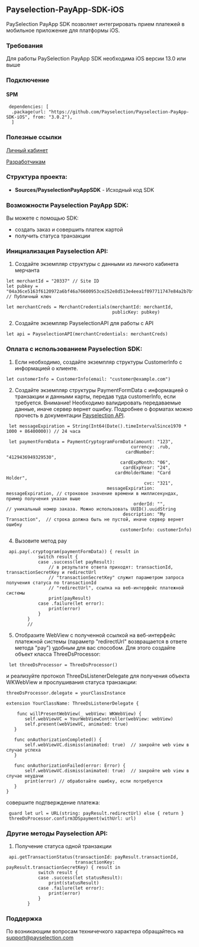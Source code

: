 ## Payselection-PayApp-SDK-iOS

PaySelection PayApp SDK позволяет интегрировать прием платежей в мобильное приложение для платформы iOS.

### Требования
Для работы PaySelection PayApp SDK необходима iOS версии 13.0 или выше

### Подключение
#### SPM

```
 dependencies: [
  .package(url: "https://github.com/Payselection/Payselection-PayApp-SDK-iOS", from: "3.0.2"),
  ]
```

### Полезные ссылки

[Личный кабинет](https://merchant.payselection.com/login/)

[Разработчикам](https://api.payselection.com/#section/Request-signature)

### Структура проекта:

* **Sources/PayselectionPayAppSDK** - Исходный код SDK


### Возможности Payselection PayApp SDK:

Вы можете с помощью SDK:

* создать заказ и совершить платеж картой
* получить статуса транзакции 

### Инициализация Payselection API:

1.	Создайте экземпляр структуры с данными из личного кабинета мерчанта

```
let merchantId = "20337" // Site ID
let pubkey = "04a36ce5163f6120972a6bf46a76600953ce252e8d513e4eea1f097711747e84a2b7bf967a72cf064fedc171f5effda2b899e8c143f45303c9ee68f7f562951c88" // Публичный ключ

let merchantCreds = MerchantCredentials(merchantId: merchantId, 
                                        publicKey: pubkey)
```

2.	Создайте экземпляр PayselectionAPI для работы с API

```
let api = PayselectionAPI(merchantCredentials: merchantCreds)
```

### Оплата с использованием Payselection SDK:

1. Если необходимо, создайте экземпляр структуры CustomerInfo с информацией о клиенте.

```
let customerInfo = CustomerInfo(email: "customer@example.com")
```


2. Создайте экземпляр структуры PaymentFormData с информацией о транзакции и данными карты, передав туда customerInfo, если требуется. Внимание! Необходимо валидировать передаваемые данные, иначе сервер вернет ошибку. Подробнее о форматах можно прочесть в документации  [Payselection API](https://api.payselection.com/#section/Request-signature).

```
 let messageExpiration = String(Int64(Date().timeIntervalSince1970 * 1000 + 86400000)) // 24 часа 
 
 let paymentFormData = PaymentCryptogramFormData(amount: "123",
                                               currency: .rub,
                                             cardNumber: "4129436949329530",
                                           cardExpMonth: "06",
                                            cardExpYear: "24",
                                         cardHolderName: "Card Holder",
                                                    cvc: "321",
                                      messageExpiration: messageExpiration, // строковое значение времени в миллисекундах, пример получения указан выше
                                                orderId: "",                // уникальный номер заказа. Можно использовать UUID().uuidString
                                            description: "My Transaction",  // строка должна быть не пустой, иначе сервер вернет ошибку
                                           customerInfo: customerInfo)
```

4. Вызовите метод pay

```
 api.pay(.cryptogram(paymentFormData)) { result in
            switch result {
            case .success(let payResult):
                // в результате ответа приходят: transactionId, transactionSecretKey и redirectUrl
                // "transactionSecretKey" служит параметром запроса получения статуса по transactionId
                // "redirectUrl", ссылка на веб-интерфейс платежной системы 
                print(payResult)
            case .failure(let error):
                print(error)
            }
        }
        //
```

5. Отобразите WebView с полученной ссылкой на веб-интерфейс платежной системы (параметр "redirectUrl" возвращается в ответе метода "pay") удобным для вас способом. Для этого создайте объект класса ThreeDsProcessor:

```
 let threeDsProcessor = ThreeDsProcessor()
```
 и реализуйте протокол ThreeDsListenerDelegate для получения объекта WKWebView и прослушивания статуса транзакции:
 
 ```
 threeDsProcessor.delegate = yourClassInstance
 
 extension YourClassName: ThreeDsListenerDelegate {
 
     func willPresentWebView(_ webView: WKWebView) {
        self.webViewVC = YourWebViewController(webView: webView)
        self.present(webViewVC, animated: true)
    }
    
    func onAuthorizationCompleted() {
        self.webViewVC.dismiss(animated: true)  // закройте web view в случае успеха
    }
    
    func onAuthorizationFailed(error: Error) {
        self.webViewVC.dismiss(animated: true)  // закройте web view в случае неудачи
        print(error) // обработайте ошибку, если потребуется
    }
}
```
совершите подтверждение платежа:

```
 guard let url = URL(string: payResult.redirectUrl) else { return }
 threeDsProcessor.confirm3DSpayment(withUrl: url) 
```


### Другие методы Payselection API:

1. Получение статуса одной транзакции

```
 api.getTransactionStatus(transactionId: payResult.transactionId,
                          transactionKey: payResult.transactionSecretKey) { result in
            switch result {
            case .success(let statusResult):
                print(statusResult)
            case .failure(let error):
                print(error)
            }
        }
```


### Поддержка

По возникающим вопросам техничечкого характера обращайтесь на support@payselection.com
